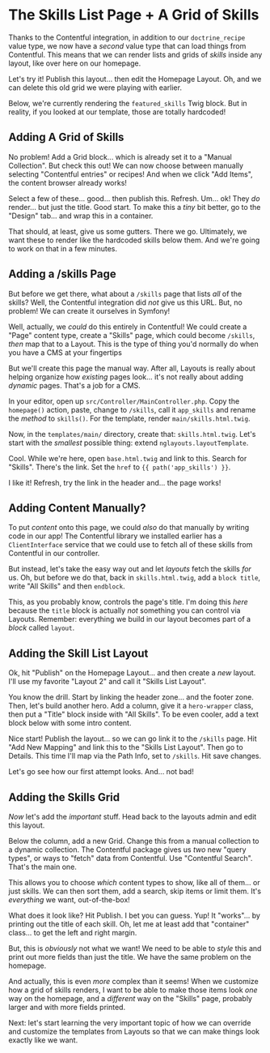 # The Skills List Page + A Grid of Skills

Thanks to the Contentful integration, in addition to our `doctrine_recipe` value
type, we now have a *second* value type that can load things from Contentful.
This means that we can render lists and grids of *skills* inside any layout,
like over here on our homepage.

Let's try it! Publish this layout... then edit the Homepage Layout. Oh, and we
can delete this old grid we were playing with earlier.

Below, we're currently rendering the `featured_skills` Twig block. But in reality,
if you looked at our template, those are totally hardcoded!

## Adding A Grid of Skills

No problem! Add a Grid block... which is already set it to a "Manual Collection".
But check this out! We can now choose between manually selecting "Contentful
entries" or recipes! And when we click "Add Items", the content browser already works!

Select a few of these... good... then publish this. Refresh. Um... ok! They *do*
render... but just the title. Good start. To make this a *tiny* bit better, go
to the "Design" tab... and wrap this in a container.

That should, at least, give us some gutters. There we go. Ultimately, we want
these to render like the hardcoded skills below them. And we're going to work on
that in a few minutes.

## Adding a /skills Page

But before we get there, what about a `/skills` page that lists *all* of the skills?
Well, the Contentful integration did *not* give us this URL. But, no problem! We
can create it ourselves in Symfony!

Well, actually, we *could* do this entirely in Contentful! We could create a
"Page" content type, create a "Skills" page, which could become `/skills`, *then*
map that to a Layout. This is the type of thing you'd normally do when you have
a CMS at your fingertips

But we'll create this page the manual way. After all, Layouts is really about helping
organize how *existing* pages look... it's not really about adding *dynamic* pages.
That's a job for a CMS.

In your editor, open up `src/Controller/MainController.php`. Copy the `homepage()`
action, paste, change to `/skills`, call it `app_skills` and rename the *method*
to `skills()`. For the template, render `main/skills.html.twig`.

Now, in the `templates/main/` directory, create that: `skills.html.twig`. Let's
start with the *smallest* possible thing: extend `nglayouts.layoutTemplate`.

Cool. While we're here, open `base.html.twig` and link to this. Search for "Skills".
There's the link. Set the `href` to `{{ path('app_skills') }}`.

I like it! Refresh, try the link in the header and... the page works!

## Adding Content Manually?

To put *content* onto this page, we could *also* do that manually by writing code
in our app! The Contentful library we installed earlier has a `ClientInterface`
service that we could use to fetch all of these skills from Contentful in our
controller.

But instead, let's take the easy way out and let *layouts* fetch the skills *for*
us. Oh, but before we do that, back in `skills.html.twig`, add a
`block title`, write "All Skills" and then `endblock`.

This, as you probably know, controls the page's title. I'm doing this *here*
because the `title` block is actually *not* something you can control via Layouts.
Remember: everything we build in our layout becomes part of a *block* called
`layout`.

## Adding the Skill List Layout

Ok, hit "Publish" on the Homepage Layout... and then create a *new* layout. I'll
use my favorite "Layout 2" and call it "Skills List Layout".

You know the drill. Start by linking the header zone... and the
footer zone. Then, let's build another hero. Add a column, give it a `hero-wrapper`
class, then put a "Title" block inside with "All Skills". To be even cooler, add
a text block below with some intro content.

Nice start! Publish the layout... so we can go link it to the `/skills` page.
Hit "Add New Mapping" and link this to the "Skills List Layout". Then go to
Details. This time I'll map via the Path Info, set to `/skills`. Hit save
changes.

Let's go see how our first attempt looks. And... not bad!

## Adding the Skills Grid

*Now* let's add the *important* stuff. Head back to the layouts admin and edit
this layout.

Below the column, add a new Grid. Change this from a manual collection to a dynamic
collection. The Contentful package gives us *two* new "query types", or ways to
"fetch" data from Contentful. Use "Contentful Search". That's the main one.

This allows you to choose *which* content types to show, like all of them... or
just skills. We can then sort them, add a search, skip items or limit them. It's
*everything* we want, out-of-the-box!

What does it look like? Hit Publish. I bet you can guess. Yup! It "works"... by
printing out the title of each skill. Oh, let me at least add that "container"
class... to get the left and right margin.

But, this is *obviously* not what we want! We need to be able to *style* this
and print out more fields than just the title. We have the same problem on
the homepage.

And actually, this is even *more* complex than it seems! When we customize how a
grid of skills renders, I want to be able to make those items look *one* way on
the homepage, and a *different* way on the "Skills" page, probably larger and with
more fields printed.

Next: let's start learning the very important topic of how we can override and
customize the templates from Layouts so that we can make things look exactly like
we want.
